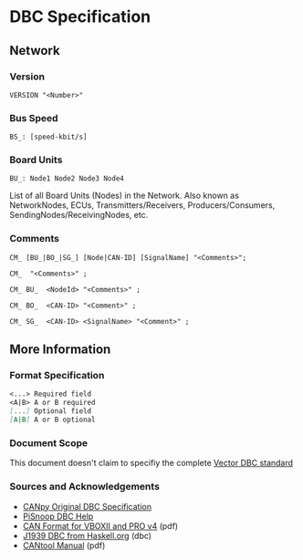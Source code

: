 # DBC Specification

## Network

### Version

`VERSION "<Number>"`

### Bus Speed

```
BS_: [speed-kbit/s]
```

### Board Units

```
BU_: Node1 Node2 Node3 Node4
```

List of all Board Units (Nodes) in the Network. Also known as NetworkNodes, ECUs, Transmitters/Receivers, Producers/Consumers, SendingNodes/ReceivingNodes, etc.

### Comments

```
CM_ [BU_|BO_|SG_] [Node|CAN-ID] [SignalName] "<Comments>";

CM_  "<Comments>" ;

CM_ BU_  <NodeId> "<Comments>" ;

CM_ BO_  <CAN-ID> "<Comment>" ;

CM_ SG_  <CAN-ID> <SignalName> "<Comment>" ;
```


## More Information

### Format Specification

```markdown
<...> Required field
<A|B> A or B required
[...] Optional field
[A|B] A or B optional
```

### Document Scope

This document doesn't claim to specifiy the complete [Vector DBC standard](http://vector.com/vi_candb_en.html)  

### Sources and Acknowledgements

* [CANpy Original DBC Specification](https://github.com/stefanhoelzl/CANpy/blob/master/docs/DBC_Specification.md)
* [PiSnoop DBC Help](http://pisnoop.s3.amazonaws.com/snoop_help_dbc.htm)
* [CAN Format for VBOXII and PRO v4](http://www.racelogic.co.uk/_downloads/vbox/Application_Notes/CAN%20Format%20for%20VBOXII%20and%20PRO%20v4.pdf) (pdf)
* [J1939 DBC from Haskell.org](https://hackage.haskell.org/package/ecu-0.0.8/src/src/j1939_utf8.dbc) (dbc)
* [CANtool Manual](http://www.ingenieurbuerobecker.de/downloads/CANtool_Manual.pdf) (pdf)
